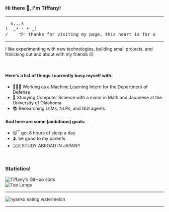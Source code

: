 ### Hi there 👋, I'm Tiffany!
***
<pre>
  ∧,,,∧ 
(  ̳• · • ̳) 
/    づ♡ thanks for visiting my page, this heart is for u
</pre>
***
I like experimenting with new technologies, building small projects, and frolicking out and about with my friends 😝 <br>

<br>

#### Here's a list of things I currently busy myself with:
* 👩🏻‍💻 Working as a Machine Learning Intern for the Department of Defense
* 🎒 Studying Computer Science with a minor in Math and Japanese at the University of Oklahoma
* 📚 Researching LLMs, NLPs, and GUI agents

#### And here are some (ambitious) goals:
* 😴 get 8 hours of sleep a day
* 🫂 be good to my parents
* 🇯🇵 STUDY ABROAD IN JAPAN!!

<br>

### Statistics! 
![Tiffany's GitHub stats](https://github-readme-stats.vercel.app/api?username=tiffanybnguyen&show_icons=true&theme=nightowl) <br>
![Top Langs](https://github-readme-stats.vercel.app/api/top-langs/?username=tiffanybnguyen&layout=compact&hide=javascript,css&theme=nightowl)


***
  
![nyanko eating watermelon](https://github.com/tiffanybnguyen/tiffanybnguyen/assets/143210641/375f353a-88fe-4c50-9cfe-4ba03a7e7e83)

***
